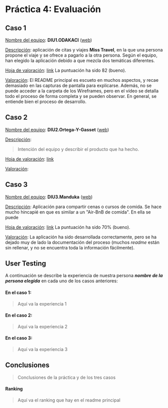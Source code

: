 # Práctica 4: Evaluación

## Caso 1

<u>Nombre del equipo</u>:  **DIU1.ODAKACI** ([web](https://github.com/cmartin-moreno/DIU20))

<u>Descripción</u>: aplicación de citas y viajes **Miss Travel**, en la que una persona propone el viaje y se ofrece a pagarlo a la otra persona. Según el equipo, han elegido la aplicación debido a que mezcla dos temáticas diferentes.

<u>Hoja de valoración</u>: [link](UXCaseStudy-review_DIU1ODAKACI.xls)
La puntuación ha sido 82 (bueno).

<u>Valoración</u>:
El README principal es escueto en muchos aspectos, y recae demasiado en las capturas de pantalla para explicarse. Además, no se puede acceder a la carpeta de los Wireframes, pero en el vídeo se detalla todo el proceso de forma completa y se pueden observar. En general, se entiende bien el proceso de desarrollo.


## Caso 2

<u>Nombre del equipo</u>:  **DIU2.Ortega-Y-Gasset** ([web](https://github.com/romanlarrosa/DIU20))

<u>Descripción</u>:

> Intención del equipo y describir el producto que ha hecho.

<u>Hoja de valoración</u>: [link](UXCaseStudy-review_DIU2OrtegaYGasset.xls)

<u>Valoración</u>:


## Caso 3

<u>Nombre del equipo</u>:  **DIU3.Manduka** ([web](https://github.com/alexhzr/diumanduka))

<u>Descripción</u>: Aplicación para compartir cenas o cursos de comida. Se hace mucho hincapié en que es similar a un "Air-BnB de comida". En ella se puede 

<u>Hoja de valoración</u>: [link](UXCaseStudy-review_DIU3Manduka.xls) 
La puntuación ha sido 70% (bueno).

<u>Valoración</u>: 
La aplicación ha sido desarrollada correctamente, pero se ha dejado muy de lado la documentación del proceso (muchos *readme* están sin rellenar, y no se encuentra toda la información fácilmente).

## User Testing

A continuación se describe la experiencia de nuestra persona ***nombre de la persona elegida*** en cada uno de los casos anteriores:

#### En el caso 1:

> Aquí va la experiencia 1

#### En el caso 2:

> Aquí va la experiencia 2

#### En el caso 3:

> Aquí va la experiencia 3

## Conclusiones

> Conclusiones de la práctica y de los tres casos

#### Ranking

> Aquí va el ranking que hay en el readme principal